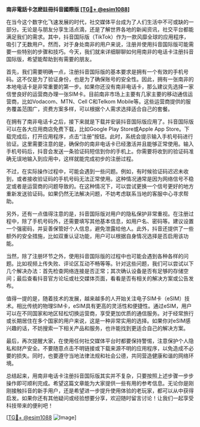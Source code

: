 **南非電話卡怎麽註冊抖音國際版 [[TG💪+ @esim1088](https://t.me/s/esim1088)]**

在当今这个数字化飞速发展的时代，社交媒体平台成为了人们生活中不可或缺的一部分。无论是与朋友分享生活点滴，还是了解世界各地的新闻资讯，社交平台都能满足我们的需求。其中，抖音国际版（TikTok）作为一款风靡全球的应用程序，吸引了无数用户。然而，对于身处南非的用户来说，注册并使用抖音国际版可能需要一些特别的步骤和技巧。今天，我们就来详细聊聊如何用南非的电话卡注册抖音国际版，希望能帮助到有需要的朋友。

首先，我们需要明确一点，注册抖音国际版的基本要求是拥有一个有效的手机号码。这不仅是为了验证身份，也是为了确保账号的安全性。因此，拥有一张南非的本地电话卡是非常重要的第一步。如果你还没有南非电话卡，那么建议先选择一家信誉良好的运营商办理一张SIM卡。目前南非市场上主要有几家主要的移动通信运营商，比如Vodacom、MTN、Cell C和Telkom Mobile等。这些运营商提供的服务覆盖范围广，资费方案多样，可以根据个人需求选择适合自己的套餐。

在拥有了南非电话卡之后，接下来就是下载并安装抖音国际版应用了。抖音国际版可以在各大应用商店免费下载，比如Google Play Store或Apple App Store。下载完成后，打开应用程序，点击“注册”按钮。此时，系统会提示输入手机号码进行验证。这里需要注意的是，确保你的南非电话卡已经激活并且能够正常使用。输入手机号码后，抖音会发送一条验证码短信到你的手机上。你需要将收到的验证码准确无误地输入到应用中，这样就能完成初步的注册过程。

不过，在实际操作过程中，可能会遇到一些问题。例如，有时候验证码迟迟未收到，或者接收验证码的手机号码无法正常使用。这种情况通常是因为网络信号不稳定或者是运营商的问题导致的。在这种情况下，可以尝试更换一个信号更好的地方重新发送验证码。如果仍然无法解决问题，不妨考虑联系当地的客服中心寻求帮助。

另外，还有一点值得注意的是，抖音国际版对用户的隐私保护非常重视。在注册过程中，除了手机号码外，还需要填写其他基本信息，如用户名、密码等。建议设置一个强密码，并妥善保管好个人信息，避免泄露给他人。此外，抖音还提供了一些额外的安全措施，比如双重认证功能，用户可以根据自身情况选择是否启用该功能。

当然，除了注册环节之外，使用抖音国际版的过程中也可能会遇到各种各样的问题。比如视频上传失败、评论区互动不畅等等。针对这些问题，我们可以尝试以下几个解决办法：首先检查网络连接是否正常；其次确认设备是否有足够的存储空间；最后查看抖音官方论坛或社交媒体页面，看看是否有相关的解决方案或公告发布。

值得一提的是，随着技术的发展，越来越多的人开始关注电子SIM卡（eSIM）技术。相比传统的物理SIM卡，eSIM具有更高的灵活性和便捷性。通过eSIM，用户可以在不同国家和地区轻松切换运营商，享受更加优质的通信服务。对于经常旅行或长期居住在多个国家的用户来说，这是一种非常实用的选择。如果你对eSIM感兴趣的话，不妨搜索一下相关产品和服务，也许能找到更适合自己的解决方案。

最后，再次提醒大家，在使用任何社交媒体平台时都要保持警惕，注意保护个人隐私和财产安全。不要随意点击不明链接或下载来源不明的应用程序，以免造成不必要的损失。同时，也要遵守当地法律法规和社会公德，共同营造健康和谐的网络环境。

总结起来，用南非电话卡注册抖音国际版其实并不复杂，只要按照上述步骤一步步操作即可顺利完成。希望这篇文章能为大家提供一些有用的参考信息。无论你是刚刚接触抖音的新手用户，还是希望进一步提升使用体验的老玩家，都可以从中获得启发。如果你还有其他疑问或经验想要分享，欢迎随时留言讨论！让我们一起享受科技带来的便利吧！

[[TG💪+ @esim1088](https://t.me/s/esim1088) ![Image](https://i.postimg.cc/4NQfJmqS/Snipaste-2025-05-13-00-14-12.png)]
